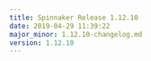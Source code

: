 ```yaml
---
title: Spinnaker Release 1.12.10
date: 2019-04-29 11:39:22
major_minor: 1.12.10-changelog.md
version: 1.12.10
---
```


<script src="https://gist.github.com/spinnaker-release/09df518265e3c371a12c5eef7e946b56.js"/>
